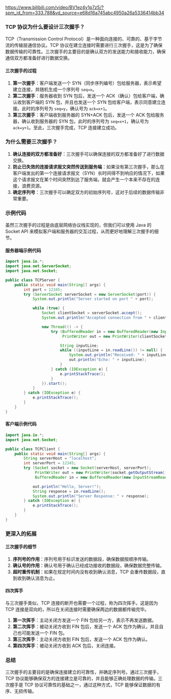 https://www.bilibili.com/video/BV1ez4y1p7z5/?spm_id_from=333.788&vd_source=e68d16a745abc4950a26a5336414bb34

### TCP 协议为什么要设计三次握手？

TCP（Transmission Control Protocol）是一种面向连接的、可靠的、基于字节流的传输层通信协议。TCP 协议在建立连接时需要进行三次握手，这是为了确保数据传输的可靠性。三次握手的主要目的是确认双方的发送能力和接收能力，确保通信双方都准备好进行数据交换。

#### 三次握手的过程

1. **第一次握手**：客户端发送一个 SYN（同步序列编号）包给服务器，表示希望建立连接，并随机生成一个序列号 `seq=x`。
2. **第二次握手**：服务器收到 SYN 包后，发送一个 ACK（确认）包给客户端，确认收到客户端的 SYN 包，并且也发送一个 SYN 包给客户端，表示同意建立连接。此时的序列号为 `seq=y`，确认号为 `ack=x+1`。
3. **第三次握手**：客户端收到服务器的 SYN+ACK 包后，发送一个 ACK 包给服务器，确认收到服务器的 SYN 包，此时的序列号为 `seq=x+1`，确认号为 `ack=y+1`。至此，三次握手完成，TCP 连接建立成功。

### 为什么需要三次握手？

1. **确认连接的双方都准备好**：三次握手可以确保连接的双方都准备好了进行数据交换。
2. **防止已失效的连接请求报文突然传送到服务端**：如果没有第三次握手，那么在客户端发出的第一个连接请求报文（SYN）长时间得不到响应的情况下，如果这个请求报文在某个时间突然到达了服务端，就会产生一个本来不存在的连接，浪费资源。
3. **确定序列号**：三次握手可以确定双方的初始序列号，这对于后续的数据传输非常重要。

### 示例代码

虽然三次握手的过程是由底层网络协议栈实现的，但我们可以使用 Java 的 Socket API 来模拟客户端和服务器的交互过程，从而更好地理解三次握手的细节。

#### 服务器端示例代码

```java
import java.io.*;
import java.net.ServerSocket;
import java.net.Socket;

public class TCPServer {
    public static void main(String[] args) {
        int port = 12345;
        try (ServerSocket serverSocket = new ServerSocket(port)) {
            System.out.println("Server started on port " + port);

            while (true) {
                Socket clientSocket = serverSocket.accept();
                System.out.println("Accepted connection from " + clientSocket.getInetAddress());

                new Thread(() -> {
                    try (BufferedReader in = new BufferedReader(new InputStreamReader(clientSocket.getInputStream()));
                         PrintWriter out = new PrintWriter(clientSocket.getOutputStream(), true)) {

                        String inputLine;
                        while ((inputLine = in.readLine()) != null) {
                            System.out.println("Received: " + inputLine);
                            out.println("Echo: " + inputLine);
                        }
                    } catch (IOException e) {
                        e.printStackTrace();
                    }
                }).start();
            }
        } catch (IOException e) {
            e.printStackTrace();
        }
    }
}
```

#### 客户端示例代码

```java
import java.io.*;
import java.net.Socket;

public class TCPClient {
    public static void main(String[] args) {
        String serverHost = "localhost";
        int serverPort = 12345;
        try (Socket socket = new Socket(serverHost, serverPort);
             PrintWriter out = new PrintWriter(socket.getOutputStream(), true);
             BufferedReader in = new BufferedReader(new InputStreamReader(socket.getInputStream()))) {

            out.println("Hello, Server!");
            String response = in.readLine();
            System.out.println("Server Response: " + response);
        } catch (IOException e) {
            e.printStackTrace();
        }
    }
}
```

### 更深入的拓展

#### 三次握手的细节

1. **序列号的作用**：序列号用于标识发送的数据段，确保数据按顺序传输。
2. **确认号的作用**：确认号用于确认已经成功接收的数据段，确保数据完整传输。
3. **超时重传机制**：如果在规定时间内没有收到确认消息，TCP 会重传数据段，直到收到确认消息为止。

#### 四次挥手

与三次握手类似，TCP 连接的断开也需要一个过程，称为四次挥手。这是因为 TCP 连接是双向的，所以在关闭连接时需要确保两边的数据都传输完毕。

1. **第一次挥手**：主动关闭方发送一个 FIN 包给另一方，表示不再发送数据。
2. **第二次挥手**：被动关闭方收到 FIN 包后，发送一个 ACK 包作为确认，并且自己也可能发送一个 FIN 包。
3. **第三次挥手**：主动关闭方收到 FIN 包后，发送一个 ACK 包作为确认。
4. **第四次挥手**：被动关闭方收到 ACK 包后，关闭连接。

### 总结

三次握手的主要目的是确保连接建立的可靠性，并确定序列号。通过三次握手，TCP 协议能够确保双方的连接建立是可靠的，并且能够正确处理数据的传输。三次握手是 TCP 协议可靠性的基础之一，通过这种方式，TCP 能够保证数据的有序、无损传输。
